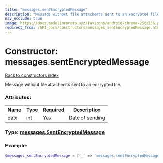 ```yaml
---
title: "messages.sentEncryptedMessage"
description: "Message without file attachemts sent to an encrypted file."
nav_exclude: true
image: https://docs.madelineproto.xyz/favicons/android-chrome-256x256.png
redirect_from: /API_docs/constructors/messages_sentEncryptedMessage.html
---
```

# Constructor: messages.sentEncryptedMessage  
[Back to constructors index](/API_docs/constructors/index.md)



Message without file attachemts sent to an encrypted file.

### Attributes:

| Name     |    Type       | Required | Description |
|----------|---------------|----------|-------------|
|date|[int](/API_docs/types/int.md) | Yes|Date of sending|



### Type: [messages.SentEncryptedMessage](/API_docs/types/messages.SentEncryptedMessage.md)


### Example:

```php
$messages_sentEncryptedMessage = ['_' => 'messages.sentEncryptedMessage', 'date' => int];
```  
